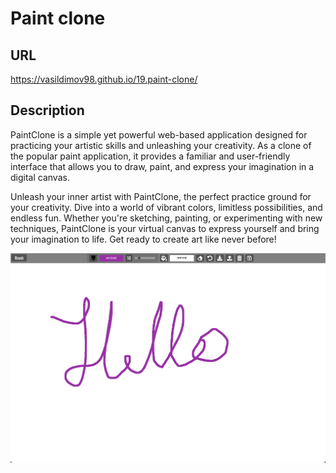 # Paint clone

## URL

https://vasildimov98.github.io/19.paint-clone/

## Description

PaintClone is a simple yet powerful web-based application designed for practicing your artistic skills and unleashing your creativity. As a clone of the popular paint application, it provides a familiar and user-friendly interface that allows you to draw, paint, and express your imagination in a digital canvas.

Unleash your inner artist with PaintClone, the perfect practice ground for your creativity. Dive into a world of vibrant colors, limitless possibilities, and endless fun. Whether you're sketching, painting, or experimenting with new techniques, PaintClone is your virtual canvas to express yourself and bring your imagination to life. Get ready to create art like never before!

![Image](./images/paint-clone.png)
